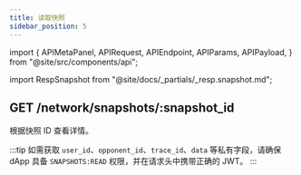 ```yaml
---
title: 读取快照
sidebar_position: 5
---
```


import {
  APIMetaPanel,
  APIRequest,
  APIEndpoint,
  APIParams,
  APIPayload,
} from "@site/src/components/api";

import RespSnapshot from "@site/docs/_partials/_resp.snapshot.md";

## GET /network/snapshots/:snapshot_id

根据快照 ID 查看详情。

<APIEndpoint url="/network/snapshots/:snapshot_id" />

<APIMetaPanel scope="" />

<APIParams p-snapshot_id="快照 ID" p-snapshot_id-required={true} />

<APIRequest
  title="Read snapshot detail"
  isPublic
  url="/network/snapshots/8f5b244e-cf86-4374-8eaa-c551fd70cd83"
/>

<RespSnapshot />

:::tip
如需获取 `user_id`、`opponent_id`、`trace_id`、`data` 等私有字段，请确保 dApp 具备 `SNAPSHOTS:READ` 权限，并在请求头中携带正确的 JWT。
:::
